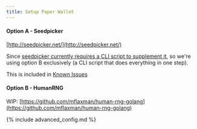 ```yaml
---
title: Setup Paper Wallet
---
```

#### Option A - Seedpicker
[http://seedpicker.net/](http://seedpicker.net/)

Since [seedpicker currently requires a CLI script to supplement it](https://github.com/merland/seedpicker/issues/23), so we're using option B exclusively (a CLI script that does everything in one step).

This is included in [Known Issues](../known-issues/cli)

#### Option B - HumanRNG
WIP: [https://github.com/mflaxman/human-rng-golang](https://github.com/mflaxman/human-rng-golang)


{% include advanced_config.md %}
